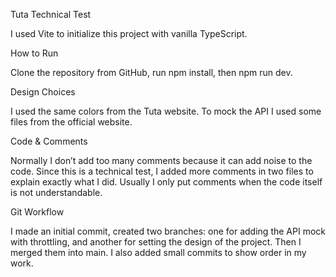 Tuta Technical Test

I used Vite to initialize this project with vanilla TypeScript.

How to Run

Clone the repository from GitHub, run npm install, then npm run dev.

Design Choices

I used the same colors from the Tuta website. To mock the API I used some files from the official website.

Code & Comments

Normally I don’t add too many comments because it can add noise to the code. Since this is a technical test, I added more comments in two files to explain exactly what I did. Usually I only put comments when the code itself is not understandable.

Git Workflow

I made an initial commit, created two branches: one for adding the API mock with throttling, and another for setting the design of the project. Then I merged them into main. I also added small commits to show order in my work.